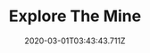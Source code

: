 ---
templateKey: blog-post
featuredpost: false
date: 2020-03-01T03:43:43.711Z
featuredimage: /img/quest_bg2.png
imgBg: quest_bg2
title: Explore The Mine
description: There's an old mine shaft in the mountains north of town. There could be valuable minerals inside but Marlon hinted that it might be dangerous.
reward: dummy
tags:
  - Enter The Mines. Reach level 5 in The Mines.
---